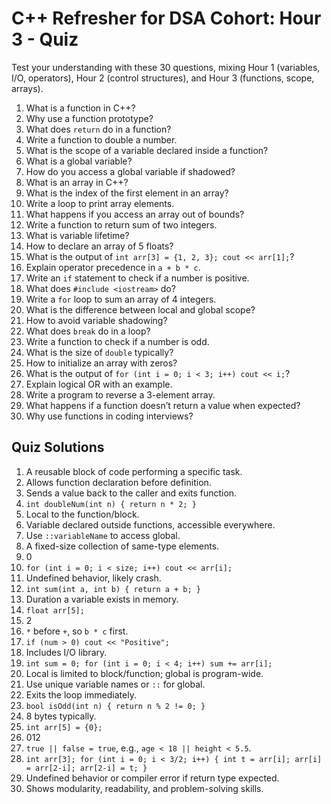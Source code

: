 # C++ Refresher for DSA Cohort: Hour 3 - Quiz

Test your understanding with these 30 questions, mixing Hour 1 (variables, I/O, operators), Hour 2 (control structures), and Hour 3 (functions, scope, arrays).

1. What is a function in C++?  
2. Why use a function prototype?  
3. What does `return` do in a function?  
4. Write a function to double a number.  
5. What is the scope of a variable declared inside a function?  
6. What is a global variable?  
7. How do you access a global variable if shadowed?  
8. What is an array in C++?  
9. What is the index of the first element in an array?  
10. Write a loop to print array elements.  
11. What happens if you access an array out of bounds?  
12. Write a function to return sum of two integers.  
13. What is variable lifetime?  
14. How to declare an array of 5 floats?  
15. What is the output of `int arr[3] = {1, 2, 3}; cout << arr[1];`?  
16. Explain operator precedence in `a + b * c`.  
17. Write an `if` statement to check if a number is positive.  
18. What does `#include <iostream>` do?  
19. Write a `for` loop to sum an array of 4 integers.  
20. What is the difference between local and global scope?  
21. How to avoid variable shadowing?  
22. What does `break` do in a loop?  
23. Write a function to check if a number is odd.  
24. What is the size of `double` typically?  
25. How to initialize an array with zeros?  
26. What is the output of `for (int i = 0; i < 3; i++) cout << i;`?  
27. Explain logical OR with an example.  
28. Write a program to reverse a 3-element array.  
29. What happens if a function doesn’t return a value when expected?  
30. Why use functions in coding interviews?

## Quiz Solutions
1. A reusable block of code performing a specific task.  
2. Allows function declaration before definition.  
3. Sends a value back to the caller and exits function.  
4. `int doubleNum(int n) { return n * 2; }`  
5. Local to the function/block.  
6. Variable declared outside functions, accessible everywhere.  
7. Use `::variableName` to access global.  
8. A fixed-size collection of same-type elements.  
9. 0  
10. `for (int i = 0; i < size; i++) cout << arr[i];`  
11. Undefined behavior, likely crash.  
12. `int sum(int a, int b) { return a + b; }`  
13. Duration a variable exists in memory.  
14. `float arr[5];`  
15. 2  
16. `*` before `+`, so `b * c` first.  
17. `if (num > 0) cout << "Positive";`  
18. Includes I/O library.  
19. `int sum = 0; for (int i = 0; i < 4; i++) sum += arr[i];`  
20. Local is limited to block/function; global is program-wide.  
21. Use unique variable names or `::` for global.  
22. Exits the loop immediately.  
23. `bool isOdd(int n) { return n % 2 != 0; }`  
24. 8 bytes typically.  
25. `int arr[5] = {0};`  
26. 012  
27. `true || false = true`, e.g., `age < 18 || height < 5.5`.  
28. `int arr[3]; for (int i = 0; i < 3/2; i++) { int t = arr[i]; arr[i] = arr[2-i]; arr[2-i] = t; }`  
29. Undefined behavior or compiler error if return type expected.  
30. Shows modularity, readability, and problem-solving skills.